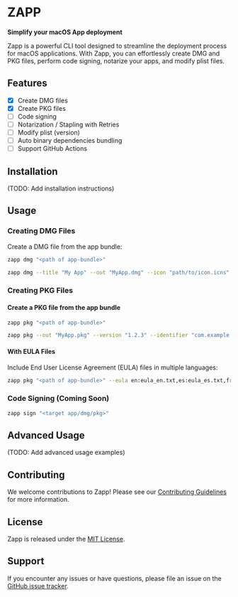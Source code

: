 # ZAPP

**Simplify your macOS App deployment**

Zapp is a powerful CLI tool designed to streamline the deployment process for macOS applications. With Zapp, you can effortlessly create DMG and PKG files, perform code signing, notarize your apps, and modify plist files.

## Features

- [x] Create DMG files
- [x] Create PKG files
- [ ] Code signing
- [ ] Notarization / Stapling with Retries
- [ ] Modify plist (version)
- [ ] Auto binary dependencies bundling
- [ ] Support GitHub Actions

## Installation

(TODO: Add installation instructions)

## Usage

### Creating DMG Files

Create a DMG file from the app bundle:

```bash
zapp dmg "<path of app-bundle>"
```

```bash
zapp dmg --title "My App" --out "MyApp.dmg" --icon "path/to/icon.icns" "path/to/target.app"
```

### Creating PKG Files

#### Create a PKG file from the app bundle
```bash
zapp pkg "<path of app-bundle>"
```

```bash
zapp pkg --out "MyApp.pkg" --version "1.2.3" --identifier "com.example.myapp" "<path of app-bundle>"
```

#### With EULA Files

Include End User License Agreement (EULA) files in multiple languages:

```bash
zapp pkg "<path of app-bundle>" --eula en:eula_en.txt,es:eula_es.txt,fr:eula_fr.txt
```

### Code Signing (Coming Soon)

```bash
zapp sign "<target app/dmg/pkg>"
```

## Advanced Usage

(TODO: Add advanced usage examples)

## Contributing

We welcome contributions to Zapp! Please see our [Contributing Guidelines](CONTRIBUTING.md) for more information.

## License

Zapp is released under the [MIT License](LICENSE).

## Support

If you encounter any issues or have questions, please file an issue on the [GitHub issue tracker](https://github.com/your-repo/zapp/issues).
